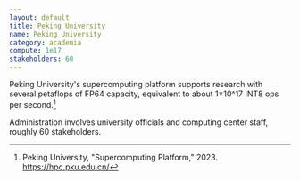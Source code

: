 ```yaml
---
layout: default
title: Peking University
name: Peking University
category: academia
compute: 1e17
stakeholders: 60
---
```


Peking University's supercomputing platform supports research with
several petaflops of FP64 capacity, equivalent to about 1×10^17 INT8
ops per second.[^1]

Administration involves university officials and computing center staff,
roughly 60 stakeholders.

[^1]: Peking University, "Supercomputing Platform," 2023.
<https://hpc.pku.edu.cn/>
